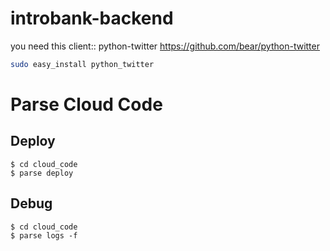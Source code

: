 # introbank-backend

you need this client:: python-twitter
https://github.com/bear/python-twitter

```bash
sudo easy_install python_twitter
```

# Parse Cloud Code

## Deploy

    $ cd cloud_code
    $ parse deploy

## Debug

    $ cd cloud_code
    $ parse logs -f

